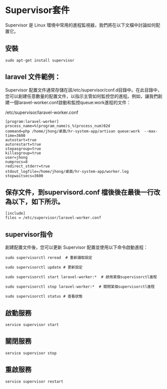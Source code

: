 # Supervisor套件
Supervisor 是 Linux 環境中常用的進程監視器，我們將在以下文檔中討論如何配置它。


## 安裝
```
sudo apt-get install supervisor
```


## laravel 文件範例：
Supervisor 配置文件通常存儲在該/etc/supervisor/conf.d目錄中。在此目錄中，您可以創建任意數量的配置文件，以指示主管如何監控您的進程。例如，讓我們創建一個laravel-worker.conf啟動和監控queue:work進程的文件：

/etc/supervisor/laravel-worker.conf
```
[program:laravel-worker]
process_name=%(program_name)s_%(process_num)02d
command=php /home/jhong/桌面/hr-system-app/artisan queue:work  --max-time=3600
autostart=true
autorestart=true
stopasgroup=true
killasgroup=true
user=jhong
numprocs=8
redirect_stderr=true
stdout_logfile=/home/jhong/桌面/hr-system-app/worker.log
stopwaitsecs=3600

```


## 保存文件，到supervisord.conf 檔後後在最後一行改為以下，如下所示。
```
[include]
files = /etc/supervisor/laravel-worker.conf
```




## supervisor指令
創建配置文件後，您可以更新 Supervisor 配置並使用以下命令啟動進程：
```
sudo supervisorctl reread  # 重新讀取設定

sudo supervisorctl update # 更新設定

sudo supervisorctl start laravel-worker:*  # 啟用某個supervisorctl進程

sudo supervisorctl stop laravel-worker:*  # 關閉某個supervisorctl進程

sudo supervisorctl status # 查看狀態

```


## 啟動服務
```
service supervisor start
```

## 關閉服務
```
service supervisor stop
```

## 重啟服務
```
service supervisor restart
```